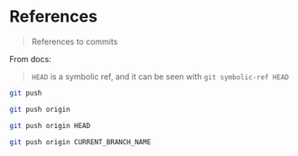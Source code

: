 # References
> References to commits

From docs:

> `HEAD` is a symbolic ref, and it can be seen with `git symbolic-ref HEAD`

```sh
git push

git push origin

git push origin HEAD

git push origin CURRENT_BRANCH_NAME
```

